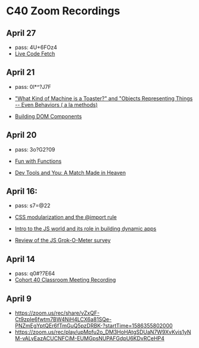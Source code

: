 # C40 Zoom Recordings

## April 27

- pass: 4U+6FOz4
- [Live Code Fetch](https://us02web.zoom.us/rec/share/__FudOut6z5Lb5Xi-EvxerIdRpXcX6a80CYW_qFYzRz2UT-mNATNqIyN0min8rpt)

## April 21

- pass: 0l\*^?J7F

- ["What Kind of Machine is a Toaster?" and "Objects Representing Things -- Even Behaviors ( a la methods)](https://zoom.us/rec/share/xutzKoPh2j5Labfg61_vXKBwTtu_X6a82ykY_fMFyktezdlGy0GGe5CSPDxtqxYl?startTime=1587477933000)

- [Building DOM Components](https://zoom.us/rec/share/xutzKoPh2j5Labfg61_vXKBwTtu_X6a82ykY_fMFyktezdlGy0GGe5CSPDxtqxYl?startTime=1587494125000)

## April 20

- pass: 3o?G2?09

- [Fun with Functions](https://zoom.us/rec/share/4cpHHqir7UZIQZHq4UXGCqR5HqX7T6a81yIc-PNcnUhkxT7PwKLL-fxvrEwxj1Md?startTime=1587392964000)

- [Dev Tools and You: A Match Made in Heaven](https://zoom.us/rec/share/4cpHHqir7UZIQZHq4UXGCqR5HqX7T6a81yIc-PNcnUhkxT7PwKLL-fxvrEwxj1Md?startTime=1587406074000)

## April 16:

- pass: s7=@2$2$

- [CSS modularization and the @import rule](https://zoom.us/rec/play/tccsf7ygr2g3GdXAtASDU6QsW9XpKvmsgHdI-fsKn0_hUnAKYFOuN7NBY7dTAW52omA9Gh529QB73U39?autoplay=true&startTime=1587053918000)

- [Intro to the JS world and its role in building dynamic apps](https://zoom.us/rec/play/7JV7c7-qqjI3S9yTtgSDC6J7W9S5L6msgyhIq6YNyEe2B3QFOgKmZLVDYOfE35P21ql8PDjz9u5TW0Ln?autoplay=true&startTime=1587068344000)
- [Review of the JS Grok-O-Meter survey](https://zoom.us/rec/play/7JV7c7-qqjI3S9yTtgSDC6J7W9S5L6msgyhIq6YNyEe2B3QFOgKmZLVDYOfE35P21ql8PDjz9u5TW0Ln?startTime=1587068344000)

## April 14

- pass: q0#?7E64
- [Cohort 40 Classroom Meeting Recording](https://zoom.us/rec/share/psgkHa3VxzJJGKvDw17VQJwPEpT_X6a81SNP_aEEyE9SYX3Z8WKxQu99kEC5EROK)

## April 9

- https://zoom.us/rec/share/vZxQF-Ct9zpIe6fwtm7BW4NiH4LCX6a81SQe-PNZmEgYptQEr6fTmGuQ5pzDRBK-?startTime=1586355802000
- https://zoom.us/rec/play/upMpfu2o_DM3HoHAtgSDUaN7W9XvKvis1yNM-vALyEazACUCNFCiM-EUMGpsNUPAFGdpU6KDvRCeHP4
